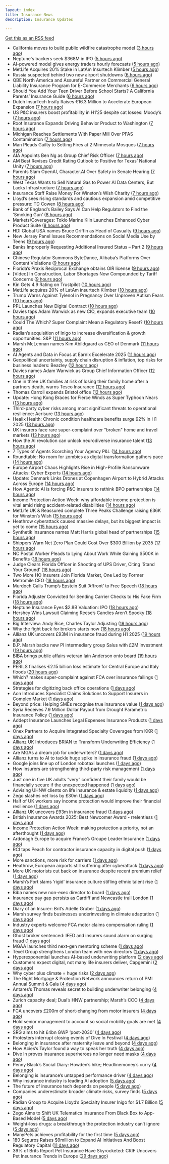 ```yaml
---
layout: index
title: Insurance News
description: Insurance Updates

---
```


[Get this as an RSS feed](/insurance.rss)

<!-- news_marker starts -->
- California moves to build public wildfire catastrophe model ([3 hours ago](https://www.dig-in.com/news/california-moves-to-build-public-wildfire-catastrophe-model))
- Neptune's backers seek $368M in IPO ([5 hours ago](https://www.dig-in.com/articles/neptunes-backers-seek-368m-in-ipo))
- AI-powered model gives energy traders hourly forecasts ([5 hours ago](https://www.dig-in.com/articles/ai-powered-model-gives-energy-traders-hourly-forecasts))
- MetLife Acquires 20% Stake in LatAm Insurtech Klimber ([5 hours ago](https://www.insurtechinsights.com/metlife-acquires-20-stake-in-latam-insurtech-klimber/))
- Russia suspected behind two new airport shutdowns ([6 hours ago](https://www.insurancebusinessmag.com/uk/news/breaking-news/russia-suspected-behind-two-new-airport-shutdowns-550662.aspx))
- QBE North America and Assureful Partner on Commercial General Liability Insurance Program for E-Commerce Merchants ([6 hours ago](https://www.insurtechinsights.com/qbe-north-america-and-assureful-partner-on-commercial-general-liability-insurance-program-for-e-commerce-merchants/))
- Should You Add Your Teen Driver Before School Starts? A California Parents’ Insurance Guide ([6 hours ago](https://insurance-edge.net/2025/09/23/should-you-add-your-teen-driver-before-school-starts-a-california-parents-insurance-guide/))
- Dutch InsurTech Insify Raises €16.3 Million to Accelerate European Expansion ([7 hours ago](https://www.insurtechinsights.com/dutch-insurtech-insify-raises-e16-3-million-to-accelerate-european-expansion/))
- US P&C insurers boost profitability in H1’25 despite cat losses: Moody’s ([7 hours ago](https://www.reinsurancene.ws/us-pc-insurers-boost-profitability-in-h125-despite-cat-losses-moodys/))
- Root Insurance Expands Driving Behavior Product to Washington ([7 hours ago](https://www.insurancejournal.com/news/west/2025/09/23/840288.htm))
- Michigan Reaches Settlements With Paper Mill Over PFAS Contamination ([7 hours ago](https://www.insurancejournal.com/news/midwest/2025/09/23/840285.htm))
- Man Pleads Guilty to Setting Fires at 2 Minnesota Mosques ([7 hours ago](https://www.insurancejournal.com/news/midwest/2025/09/23/840282.htm))
- AIA Appoints Ben Ng as Group Chief Risk Officer ([7 hours ago](https://www.insurtechinsights.com/aia-appoints-ben-ng-as-group-chief-risk-officer/))
- AM Best Revises Credit Rating Outlook to Positive for Texas’ National Unity ([7 hours ago](https://www.insurancejournal.com/news/southcentral/2025/09/23/840277.htm))
- Parents Slam OpenAI, Character.AI Over Safety in Senate Hearing ([7 hours ago](https://www.insurancejournal.com/news/national/2025/09/23/840267.htm))
- West Texas Wants to Sell Natural Gas to Power AI Data Centers, But Lacks Infrastructure ([7 hours ago](https://www.insurancejournal.com/news/southcentral/2025/09/23/840270.htm))
- Insurance Staff Raise Money For Winston’s Wish Charity ([7 hours ago](https://insurance-edge.net/2025/09/23/insurance-staff-raise-money-for-winstons-wish-charity/))
- Lloyd’s sees rising standards and cautious expansion amid competitive pressure: TD Cowen ([8 hours ago](https://www.reinsurancene.ws/lloyds-sees-rising-standards-and-cautious-expansion-amid-competitive-pressure-td-cowen/))
- Bank of England’s Bailey Says AI Can Help Regulators to Find the ‘Smoking Gun’ ([8 hours ago](https://www.insurancejournal.com/news/international/2025/09/23/840264.htm))
- Markets/Coverages: Tokio Marine Kiln Launches Enhanced Cyber Product Suite ([8 hours ago](https://www.insurancejournal.com/news/international/2025/09/23/840258.htm))
- HDI Global USA names Bruce Griffin as Head of Casualty ([9 hours ago](https://www.reinsurancene.ws/hdi-global-usa-names-bruce-griffin-as-head-of-casualty/))
- New Jersey Panel Issues Recommendations on Social Media Use by Teens ([9 hours ago](https://www.insurancejournal.com/news/east/2025/09/23/840252.htm))
- Banks Improperly Requesting Additional Insured Status – Part 2 ([9 hours ago](https://www.insurancejournal.com/blogs/academy-journal/2025/09/23/840247.htm))
- Chinese Regulator Summons ByteDance, Alibaba’s Platforms Over Content Violations ([9 hours ago](https://www.insurancejournal.com/news/international/2025/09/23/840250.htm))
- Florida’s Praxis Reciprocal Exchange obtains OIR license ([9 hours ago](https://www.reinsurancene.ws/floridas-praxis-reciprocal-exchange-obtains-oir-license/))
- [Video] In Construction, Labor Shortages Now Compounded by Tariff Concerns ([9 hours ago](https://www.insurancejournal.com/news/national/2025/09/23/840244.htm))
- Kin Gets 4.9 Rating on Trustpilot ([10 hours ago](https://insurance-edge.net/2025/09/23/kin-gets-4-9-rating-on-trustpilot/))
- MetLife acquires 20% of LatAm insurtech Klimber ([10 hours ago](https://www.reinsurancene.ws/metlife-acquires-20-of-latam-insurtech-klimber/))
- Trump Warns Against Tylenol in Pregnancy Over Unproven Autism Fears ([10 hours ago](https://www.insurancejournal.com/news/national/2025/09/23/840239.htm))
- PPL Launches New Digital Contract ([10 hours ago](https://insurance-edge.net/2025/09/23/ppl-launches-new-digital-contract/))
- Davies taps Adam Warwick as new CIO, expands executive team ([10 hours ago](https://www.insurancebusinessmag.com/uk/news/breaking-news/davies-taps-adam-warwick-as-new-cio-expands-executive-team-550630.aspx))
- Could The Which? Super Complaint Mean a Regulatory Reset? ([10 hours ago](https://insurance-edge.net/2025/09/23/could-the-which-super-complaint-mean-a-regulatory-reset/))
- Radian’s acquisition of Inigo to increase diversification & growth opportunities: S&P ([11 hours ago](https://www.reinsurancene.ws/radians-acquisition-of-inigo-to-increase-diversification-growth-opportunities-sp/))
- Marsh McLennan names Kim Abildgaard as CEO of Denmark ([11 hours ago](https://www.reinsurancene.ws/marsh-mclennan-names-kim-abildgaard-as-ceo-of-denmark/))
- AI Agents and Data in Focus at Earnix Excelerate 2025 ([11 hours ago](https://insurance-edge.net/2025/09/23/ai-agents-and-data-in-focus-at-earnix-excelerate-2025/))
- Geopolitical uncertainty, supply chain disruption & inflation, top risks for business leaders: Beazley ([12 hours ago](https://www.reinsurancene.ws/geopolitical-uncertainty-supply-chain-disruption-inflation-top-risks-for-business-leaders-beazley/))
- Davies names Adam Warwick as Group Chief Information Officer ([12 hours ago](https://www.reinsurancene.ws/davies-names-adam-warwick-as-group-chief-information-officer/))
- One in three UK families at risk of losing their family home after a partners death, warns Tesco Insurance ([12 hours ago](https://ifamagazine.com/one-in-three-uk-families-at-risk-of-losing-their-family-home-after-a-partners-death-warns-tesco-insurance/))
- Thomas Carroll expands Bristol office ([12 hours ago](https://www.postonline.co.uk/broker/7959080/thomas-carroll-expands-bristol-office))
- Update: Hong Kong Braces for Fierce Winds as Super Typhoon Nears ([13 hours ago](https://www.insurancejournal.com/news/international/2025/09/23/840224.htm))
- Third-party cyber risks among most significant threats to operational resilience: Acrisure ([13 hours ago](https://www.reinsurancene.ws/third-party-cyber-risks-among-most-significant-threats-to-operational-resilience-acrisure/))
- Healix Health: Chronic condition healthcare benefits surge 92% in H1 2025 ([13 hours ago](https://ifamagazine.com/healix-health-chronic-condition-healthcare-benefits-surge-92-in-h1-2025/))
- UK insurers face rare super-complaint over "broken" home and travel markets ([13 hours ago](https://www.insurancebusinessmag.com/uk/news/breaking-news/uk-insurers-face-rare-supercomplaint-over-broken-home-and-travel-markets-550601.aspx))
- How the AI revolution can unlock neurodiverse insurance talent ([13 hours ago](https://www.postonline.co.uk/people/7958951/how-the-ai-revolution-can-unlock-neurodiverse-insurance-talent))
- 7 Types of Agents Scorching Your Agency P&L ([14 hours ago](https://www.insurancejournal.com/blogs/agentsync/2025/09/23/839184.htm))
- Roundtable: No room for zombies as digital transformation gathers pace ([14 hours ago](https://www.postonline.co.uk/market-access/technology/7958957/roundtable-no-room-for-zombies-as-digital-transformation-gathers-pace))
- Europe Airport Chaos Highlights Rise in High-Profile Ransomware Attacks: Cyber Experts ([14 hours ago](https://www.insurancejournal.com/news/international/2025/09/23/840220.htm))
- Update: Denmark Links Drones at Copenhagen Airport to Hybrid Attacks Across Europe ([14 hours ago](https://www.insurancejournal.com/news/international/2025/09/23/840216.htm))
- How Agentic AI is forcing P&C insurers to rethink BPO partnerships ([14 hours ago](https://www.dig-in.com/opinion/agentic-ais-impact-on-bpo-partnerships))
- Income Protection Action Week: why affordable income protection is vital amid rising accident-related disabilities ([14 hours ago](https://ifamagazine.com/income-protection-action-week-why-affordable-income-protection-is-vital-amid-rising-accident-related-disabilities/))
- MetLife UK & Reassured complete Three Peaks Challenge raising £36K for Winston’s Wish ([15 hours ago](https://ifamagazine.com/metlife-uk-reassured-complete-three-peaks-challenge-raising-36k-for-winstons-wish/))
- Heathrow cyberattack caused massive delays, but its biggest impact is yet to come ([15 hours ago](https://www.insurancebusinessmag.com/uk/news/cyber/heathrow-cyberattack-caused-massive-delays-but-its-biggest-impact-is-yet-to-come-550593.aspx))
- Synthetik Insurance names Matt Harris global head of partnerships ([15 hours ago](https://www.insurancebusinessmag.com/uk/news/breaking-news/synthetik-insurance-names-matt-harris-global-head-of-partnerships-550582.aspx))
- Shippers Warn Net Zero Plan Could Cost Over $300 Billion by 2035 ([17 hours ago](https://www.insurancejournal.com/news/international/2025/09/23/840058.htm))
- NC Postal Worker Pleads to Lying About Work While Gaining $500K in Benefits ([18 hours ago](https://www.insurancejournal.com/news/southeast/2025/09/23/840140.htm))
- Judge Clears Florida Officer in Shooting of UPS Driver, Citing ‘Stand Your Ground’ ([18 hours ago](https://www.insurancejournal.com/news/southeast/2025/09/23/840111.htm))
- Two More HO Insurers Join Florida Market, One Led by Former Metromile CEO ([18 hours ago](https://www.insurancejournal.com/news/southeast/2025/09/23/840162.htm))
- Murdoch Calls Trump’s Epstein Suit ‘Affront’ to Free Speech ([18 hours ago](https://www.insurancejournal.com/news/national/2025/09/23/840167.htm))
- Florida Adjuster Convicted for Sending Carrier Checks to His Fake Firm ([18 hours ago](https://www.insurancejournal.com/news/southeast/2025/09/23/840186.htm))
- Neptune Insurance Eyes $2.8B Valuation: IPO ([18 hours ago](https://www.insurancejournal.com/news/national/2025/09/23/840157.htm))
- Hershey Wins Lawsuit Claiming Reese’s Candies Aren’t Spooky ([18 hours ago](https://www.insurancejournal.com/news/national/2025/09/23/840171.htm))
- Big Interview: Andy Rice, Charles Taylor Adjusting ([18 hours ago](https://www.postonline.co.uk/claims/7958280/big-interview-andy-rice-charles-taylor-adjusting))
- Why the fight back for brokers starts now ([18 hours ago](https://www.postonline.co.uk/broker/7959061/why-the-fight-back-for-brokers-starts-now))
- Allianz UK uncovers £93M in insurance fraud during H1 2025 ([19 hours ago](https://www.insurancebusinessmag.com/uk/news/breaking-news/allianz-uk-uncovers-93m-in-insurance-fraud-during-h1-2025-550556.aspx))
- B.P. Marsh backs new PI intermediary group Salus with £2M investment ([19 hours ago](https://www.insurancebusinessmag.com/uk/news/breaking-news/b-p--marsh-backs-new-pi-intermediary-group-salus-with-2m-investment-550555.aspx))
- BIBA brings public affairs veteran Iain Anderson onto board ([19 hours ago](https://www.insurancebusinessmag.com/uk/news/breaking-news/biba-brings-public-affairs-veteran-iain-anderson-onto-board-550552.aspx))
- PERILS finalises €2.15 billion loss estimate for Central Europe and Italy floods ([20 hours ago](https://www.insurancebusinessmag.com/uk/news/catastrophe/perils-finalises-2-15-billion-loss-estimate-for-central-europe-and-italy-floods-550548.aspx))
- Which? makes super-complaint against FCA over insurance failings ([1 days ago](https://www.postonline.co.uk/news/7959078/which-makes-super-complaint-against-fca-over-insurance-failings))
- Strategies for digitizing back office operations ([1 days ago](https://www.dig-in.com/opinion/strategies-for-digitizing-back-office-operations))
- Aon Introduces Specialist Claims Solutions to Support Insurers in Complex Market ([1 days ago](https://www.insurtechinsights.com/aon-introduces-specialist-claims-solutions-to-support-insurers-in-complex-market/))
- Beyond price: Helping SMEs recognise true insurance value ([1 days ago](https://www.insurancebusinessmag.com/uk/news/breaking-news/beyond-price-helping-smes-recognise-true-insurance-value-550578.aspx))
- Syria Receives 7.9 Million Dollar Payout from Drought Parametric Insurance Policy ([1 days ago](https://www.insurtechinsights.com/syria-receives-7-9-million-dollar-payout-from-drought-parametric-insurance-policy/))
- Addept Insurance Launches Legal Expenses Insurance Products ([1 days ago](https://www.insurtechinsights.com/addept-insurance-launches-legal-expenses-insurance-products/))
- Onex Partners to Acquire Integrated Specialty Coverages from KKR ([1 days ago](https://www.insurtechinsights.com/onex-partners-to-acquire-integrated-specialty-coverages-from-kkr/))
- Allianz UK Introduces BRIAN to Transform Underwriting Efficiency ([1 days ago](https://www.insurtechinsights.com/allianz-uk-introduces-brian-to-transform-underwriting-efficiency/))
- Are MGAs a dream job for underwriters? ([1 days ago](https://www.insurancebusinessmag.com/uk/news/breaking-news/are-mgas-a-dream-job-for-underwriters-550505.aspx))
- Allianz turns to AI to tackle huge spike in insurance fraud ([1 days ago](https://www.insurancebusinessmag.com/uk/news/breaking-news/allianz-turns-to-ai-to-tackle-huge-spike-in-insurance-fraud-550492.aspx))
- Google joins line up of London robotaxi launches ([1 days ago](https://www.insurancebusinessmag.com/uk/news/auto-motor/google-joins-line-up-of-london-robotaxi-launches-550480.aspx))
- How insurers are strengthening third-party risk management ([1 days ago](https://www.insurancebusinessmag.com/uk/news/breaking-news/how-insurers-are-strengthening-thirdparty-risk-management-550476.aspx))
- Just one in five UK adults “very” confident their family would be financially secure if the unexpected happened ([1 days ago](https://ifamagazine.com/just-one-in-five-uk-adults-very-confident-their-family-would-be-financially-secure-if-the-unexpected-happened/))
- Advising UHNW clients on life insurance & estate liquidity ([1 days ago](https://ifamagazine.com/advising-uhnw-clients-on-life-insurance-estate-liquidity/))
- Zego slashes net loss by £30m ([1 days ago](https://www.postonline.co.uk/technology/7959075/zego-slashes-net-loss-by-%C2%A330m))
- Half of UK workers say income protection would improve their financial resilience ([1 days ago](https://ifamagazine.com/half-of-uk-workers-say-income-protection-would-improve-their-financial-resilience/))
- Allianz UK uncovers £93m in insurance fraud ([1 days ago](https://www.postonline.co.uk/news/7959074/allianz-uk-uncovers-%C2%A393m-in-insurance-fraud))
- British Insurance Awards 2025: Best Newcomer Award - rrelentless ([1 days ago](https://www.postonline.co.uk/market-access/7959017/british-insurance-awards-2025-best-newcomer-award-rrelentless))
- Income Protection Action Week: making protection a priority, not an afterthought ([1 days ago](https://ifamagazine.com/income-protection-awareness-week-making-protection-a-priority-not-an-afterthought/))
- Ardonagh Europe to acquire France’s Groupe Leader Insurance ([1 days ago](https://www.insurancebusinessmag.com/uk/news/mergers-acquisitions/ardonagh-europe-to-acquire-frances-groupe-leader-insurance-550451.aspx))
- RCI taps Peach for contractor insurance capacity in digital push ([1 days ago](https://www.insurancebusinessmag.com/uk/news/construction-engineering/rci-taps-peach-for-contractor-insurance-capacity-in-digital-push-550442.aspx))
- More sanctions, more risk for carriers ([1 days ago](https://www.insurancebusinessmag.com/uk/news/breaking-news/more-sanctions-more-risk-for-carriers-550434.aspx))
- Heathrow, European airports still suffering after cyberattack ([1 days ago](https://www.insurancebusinessmag.com/uk/news/breaking-news/heathrow-european-airports-still-suffering-after-cyberattack-550421.aspx))
- More UK motorists cut back on insurance despite recent premium relief ([1 days ago](https://www.insurancebusinessmag.com/uk/news/auto-motor/more-uk-motorists-cut-back-on-insurance-despite-recent-premium-relief-550425.aspx))
- Marsh’s Fort slams ‘rigid’ insurance culture stifling ethnic talent rise ([1 days ago](https://www.postonline.co.uk/people/7959071/marsh%E2%80%99s-fort-slams-%E2%80%98rigid%E2%80%99-insurance-culture-stifling-ethnic-talent-rise))
- Biba names new non-exec director to board ([1 days ago](https://www.postonline.co.uk/news/7959066/biba-names-new-non-exec-director-to-board))
- Insurance pay gap persists as Cardiff and Newcastle trail London ([1 days ago](https://www.postonline.co.uk/people/7958057/insurance-pay-gap-persists-as-cardiff-and-newcastle-trail-london))
- Diary of an Insurer: Brit’s Adelle Gruber ([1 days ago](https://www.postonline.co.uk/commercial/7957920/diary-of-an-insurer-brit%E2%80%99s-adelle-gruber))
- Marsh survey finds businesses underinvesting in climate adaptation ([1 days ago](https://www.insurancebusinessmag.com/uk/news/breaking-news/marsh-survey-finds-businesses-underinvesting-in-climate-adaptation-550396.aspx))
- Industry experts welcome FCA motor claims compensation ruling ([1 days ago](https://www.insurancebusinessmag.com/uk/news/breaking-news/industry-experts-welcome-fca-motor-claims-compensation-ruling-550389.aspx))
- Ghost broker sentenced: IFED and insurers sound alarm on surging fraud ([1 days ago](https://www.insurancebusinessmag.com/uk/news/breaking-news/ghost-broker-sentenced-ifed-and-insurers-sound-alarm-on-surging-fraud-550387.aspx))
- MGAA launches third next-gen mentoring scheme ([1 days ago](https://www.insurancebusinessmag.com/uk/news/breaking-news/mgaa-launches-third-nextgen-mentoring-scheme-550386.aspx))
- Texel Group strengthens London team with new directors ([1 days ago](https://www.insurancebusinessmag.com/uk/news/breaking-news/texel-group-strengthens-london-team-with-new-directors-550385.aspx))
- Hyperexponential launches AI-based underwriting platform ([2 days ago](https://www.dig-in.com/news/hyperexponential-launches-ai-based-underwriting-platform))
- Customers expect digital, not many life insurers deliver, Capgemini ([2 days ago](https://www.dig-in.com/news/customers-expect-digital-not-many-life-insurers-deliver-capgemini))
- Why cyber plus climate = huge risks ([2 days ago](https://www.insurancebusinessmag.com/uk/news/breaking-news/why-cyber-plus-climate--huge-risks-550427.aspx))
- The Right Mortgage & Protection Network announces return of PMI Annual Summit & Gala ([4 days ago](https://ifamagazine.com/the-right-mortgage-protection-network-announces-return-of-pmi-annual-summit-gala/))
- Antares’s Thomas reveals secret to building underwriter belonging ([4 days ago](https://www.postonline.co.uk/people/7959059/antares%E2%80%99s-thomas-reveals-secret-to-building-underwriter-belonging))
- Zurich capacity deal; Dual’s HNW partnership; Marsh’s CCO ([4 days ago](https://www.postonline.co.uk/news/7959062/zurich-capacity-deal-dual%E2%80%99s-hnw-partnership-marsh%E2%80%99s-cco))
- FCA uncovers £200m of short-changing from motor insurers ([4 days ago](https://www.postonline.co.uk/news/7959067/fca-uncovers-%C2%A3200m-of-short-changing-from-motor-insurers))
- Hold senior management to account so social mobility goals are met ([4 days ago](https://www.postonline.co.uk/news/7959058/hold-senior-management-to-account-so-social-mobility-goals-are-met))
- SRG aims to hit £4bn GWP ‘post-2030’ ([4 days ago](https://www.postonline.co.uk/broker/7959060/srg-aims-to-hit-%C2%A34bn-gwp-%E2%80%98post-2030%E2%80%99))
- Protesters interrupt closing events of Dive In Festival ([4 days ago](https://www.postonline.co.uk/lloyd%E2%80%99slondon/7959065/protesters-interrupt-closing-events-of-dive-in-festival))
- Belonging in insurance after maternity leave and beyond ([4 days ago](https://www.postonline.co.uk/claims/7958185/belonging-in-insurance-after-maternity-leave-and-beyond))
- How Acies’s Taylor found a way to speak her truth ([4 days ago](https://www.postonline.co.uk/commercial/7958176/how-acies%E2%80%99s-taylor-found-a-way-to-speak-her-truth))
- Dive In proves insurance superheroes no longer need masks ([4 days ago](https://www.postonline.co.uk/people/7958972/dive-in-proves-insurance-superheroes-no-longer-need-masks))
- Penny Black’s Social Diary: Howden’s hike; Headlinemoney’s curry ([4 days ago](https://www.postonline.co.uk/people/7958898/penny-black%E2%80%99s-social-diary-howden%E2%80%99s-hike-headlinemoney%E2%80%99s-curry))
- Belonging is insurance’s untapped performance driver ([4 days ago](https://www.postonline.co.uk/broker/7958271/belonging-is-insurance%E2%80%99s-untapped-performance-driver))
- Why insurance industry is leading AI adoption ([5 days ago](https://www.dig-in.com/opinion/why-insurance-industry-is-leading-ai-adoption))
- The future of insurance tech depends on people ([5 days ago](https://www.dig-in.com/opinion/the-future-of-insurance-tech-depends-on-people))
- Companies underestimate broader climate risks, survey finds ([5 days ago](https://www.dig-in.com/articles/companies-underestimate-broader-climate-risks-survey-finds))
- Radian Group to Acquire Lloyd’s Specialty Insurer Inigo for $1.7 Billion ([5 days ago](https://www.insurtechinsights.com/radian-group-to-acquire-lloyds-specialty-insurer-inigo-for-1-7-billion/))
- Zego Aims to Shift UK Telematics Insurance From Black Box to App-Based Model ([5 days ago](https://thefintechtimes.com/zego-aims-to-shift-uk-telematics-insurance-from-black-box-to-app-based-model/))
- Weight-loss drugs: a breakthrough the protection industry can’t ignore ([5 days ago](https://ifamagazine.com/weight-loss-drugs-a-breakthrough-the-protection-industry-cant-ignore/))
- ManyPets achieves profitability for the first time ([5 days ago](https://www.postonline.co.uk/personal/7959057/manypets-achieves-profitability-for-the-first-time))
- 180 Seguros Raises $9million to Expand AI Initiatives And Boost Regulatory Capital ([11 days ago](https://thefintechtimes.com/180-seguros-raises-9m-to-expand-ai-initiatives-and-boost-regulatory-capital/))
- 39% of Brits Report Pet Insurance Have Skyrocketed: CRIF Uncovers Pet Insurance Trends in Europe ([29 days ago](https://thefintechtimes.com/39-of-brits-report-pet-insurance-have-skyrocketed-crif-uncovers-pet-insurance-trends-in-europe/))

<!-- news_marker ends -->